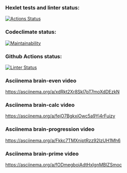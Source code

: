 ### Hexlet tests and linter status:

[![Actions Status](https://github.com/devilus/frontend-project-lvl1/workflows/hexlet-check/badge.svg)](https://github.com/devilus/frontend-project-lvl1/actions)

### Codeclimate status:

[![Maintainability](https://api.codeclimate.com/v1/badges/61f4464c8cbc7decd24e/maintainability)](https://codeclimate.com/github/devilus/frontend-project-lvl1/maintainability)

### Github Actions status:

[![Linter Status](https://github.com/devilus/frontend-project-lvl1/workflows/lint/badge.svg)](https://github.com/devilus/frontend-project-lvl1/actions)

### Asciinema brain-even video

https://asciinema.org/a/xdRkt2Xr8Skl7pT7moXdDEzkN

### Asciinema brain-calc video

https://asciinema.org/a/fejO7BgkxiOwc5a9Yi4rFuizy

### Asciinema brain-progression video

https://asciinema.org/a/Fkkc7TMXniptRzz92IzUH1Mh6

### Asciinema brain-prime video

https://asciinema.org/a/fODmegboiAdtHxIgnMBlZSmoc
